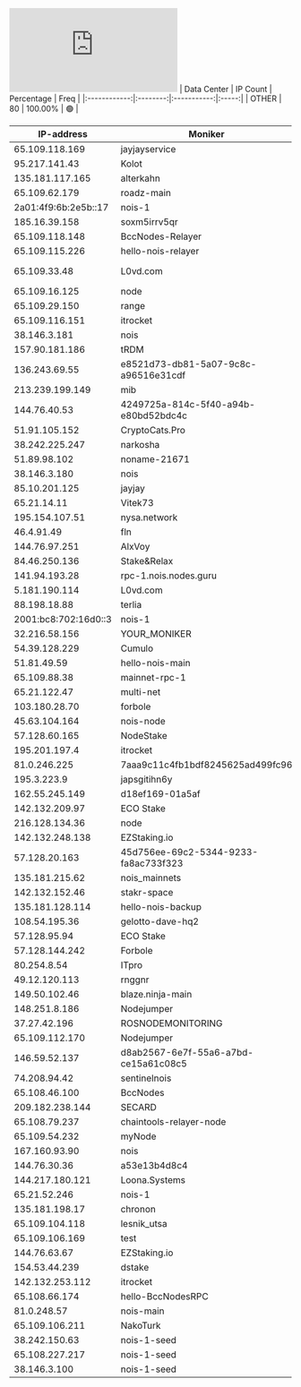 ![Diagramm](https://github.com/obajay/StateSync-snapshots/blob/main/Projects/Nois/1/README.md)
| Data Center | IP Count | Percentage | Freq |
|:------------:|:--------:|:-----------:|:-----:|
| OTHER | 80 | 100.00% | 🟢 |

<!-- START_TABLE -->
| IP-address | Moniker | Organization | Country | City |
|-------------|---------|---------------|---------|------|
| 65.109.118.169 | jayjayservice | null | 🏴‍☠️ null | null |
| 95.217.141.43 | Kolot | null | 🏴‍☠️ null | null |
| 135.181.117.165 | alterkahn | null | 🏴‍☠️ null | null |
| 65.109.62.179 | roadz-main | null | 🏴‍☠️ null | null |
| 2a01:4f9:6b:2e5b::17 | nois-1 | null | 🏴‍☠️ null | null |
| 185.16.39.158 | soxm5irrv5qr | null | 🏴‍☠️ null | null |
| 65.109.118.148 | BccNodes-Relayer | null | 🏴‍☠️ null | null |
| 65.109.115.226 | hello-nois-relayer | null | 🏴‍☠️ null | null |
| 65.109.33.48 | L0vd.com | RPC | null | 🏴‍☠️ null | null |
| 65.109.16.125 | node | null | 🏴‍☠️ null | null |
| 65.109.29.150 | range | null | 🏴‍☠️ null | null |
| 65.109.116.151 | itrocket | null | 🏴‍☠️ null | null |
| 38.146.3.181 | nois | null | 🏴‍☠️ null | null |
| 157.90.181.186 | tRDM | null | 🏴‍☠️ null | null |
| 136.243.69.55 | e8521d73-db81-5a07-9c8c-a96516e31cdf | null | 🏴‍☠️ null | null |
| 213.239.199.149 | mib | null | 🏴‍☠️ null | null |
| 144.76.40.53 | 4249725a-814c-5f40-a94b-e80bd52bdc4c | null | 🏴‍☠️ null | null |
| 51.91.105.152 | CryptoCats.Pro | null | 🏴‍☠️ null | null |
| 38.242.225.247 | narkosha | null | 🏴‍☠️ null | null |
| 51.89.98.102 | noname-21671 | null | 🏴‍☠️ null | null |
| 38.146.3.180 | nois | null | 🏴‍☠️ null | null |
| 85.10.201.125 | jayjay | null | 🏴‍☠️ null | null |
| 65.21.14.11 | Vitek73 | null | 🏴‍☠️ null | null |
| 195.154.107.51 | nysa.network | null | 🏴‍☠️ null | null |
| 46.4.91.49 | fln | null | 🏴‍☠️ null | null |
| 144.76.97.251 | AlxVoy | null | 🏴‍☠️ null | null |
| 84.46.250.136 | Stake&Relax | null | 🏴‍☠️ null | null |
| 141.94.193.28 | rpc-1.nois.nodes.guru | null | 🏴‍☠️ null | null |
| 5.181.190.114 | L0vd.com | null | 🏴‍☠️ null | null |
| 88.198.18.88 | terlia | null | 🏴‍☠️ null | null |
| 2001:bc8:702:16d0::3 | nois-1 | null | 🏴‍☠️ null | null |
| 32.216.58.156 | YOUR_MONIKER | null | 🏴‍☠️ null | null |
| 54.39.128.229 | Cumulo | null | 🏴‍☠️ null | null |
| 51.81.49.59 | hello-nois-main | null | 🏴‍☠️ null | null |
| 65.109.88.38 | mainnet-rpc-1 | null | 🏴‍☠️ null | null |
| 65.21.122.47 | multi-net | null | 🏴‍☠️ null | null |
| 103.180.28.70 | forbole | null | 🏴‍☠️ null | null |
| 45.63.104.164 | nois-node | null | 🏴‍☠️ null | null |
| 57.128.60.165 | NodeStake | null | 🏴‍☠️ null | null |
| 195.201.197.4 | itrocket | null | 🏴‍☠️ null | null |
| 81.0.246.225 | 7aaa9c11c4fb1bdf8245625ad499fc96 | null | 🏴‍☠️ null | null |
| 195.3.223.9 | japsgitihn6y | null | 🏴‍☠️ null | null |
| 162.55.245.149 | d18ef169-01a5af | null | 🏴‍☠️ null | null |
| 142.132.209.97 | ECO Stake | null | 🏴‍☠️ null | null |
| 216.128.134.36 | node | null | 🏴‍☠️ null | null |
| 142.132.248.138 | EZStaking.io | null | 🏴‍☠️ null | null |
| 57.128.20.163 | 45d756ee-69c2-5344-9233-fa8ac733f323 | null | 🏴‍☠️ null | null |
| 135.181.215.62 | nois_mainnets | null | 🏴‍☠️ null | null |
| 142.132.152.46 | stakr-space | null | 🏴‍☠️ null | null |
| 135.181.128.114 | hello-nois-backup | null | 🏴‍☠️ null | null |
| 108.54.195.36 | gelotto-dave-hq2 | null | 🏴‍☠️ null | null |
| 57.128.95.94 | ECO Stake | null | 🏴‍☠️ null | null |
| 57.128.144.242 | Forbole | null | 🏴‍☠️ null | null |
| 80.254.8.54 | ITpro | null | 🏴‍☠️ null | null |
| 49.12.120.113 | rnggnr | null | 🏴‍☠️ null | null |
| 149.50.102.46 | blaze.ninja-main | null | 🏴‍☠️ null | null |
| 148.251.8.186 | Nodejumper | null | 🏴‍☠️ null | null |
| 37.27.42.196 | ROSNODEMONITORING | null | 🏴‍☠️ null | null |
| 65.109.112.170 | Nodejumper | null | 🏴‍☠️ null | null |
| 146.59.52.137 | d8ab2567-6e7f-55a6-a7bd-ce15a61c08c5 | null | 🏴‍☠️ null | null |
| 74.208.94.42 | sentinelnois | null | 🏴‍☠️ null | null |
| 65.108.46.100 | BccNodes | null | 🏴‍☠️ null | null |
| 209.182.238.144 | SECARD | null | 🏴‍☠️ null | null |
| 65.108.79.237 | chaintools-relayer-node | null | 🏴‍☠️ null | null |
| 65.109.54.232 | myNode | null | 🏴‍☠️ null | null |
| 167.160.93.90 | nois | null | 🏴‍☠️ null | null |
| 144.76.30.36 | a53e13b4d8c4 | null | 🏴‍☠️ null | null |
| 144.217.180.121 | Loona.Systems | null | 🏴‍☠️ null | null |
| 65.21.52.246 | nois-1 | null | 🏴‍☠️ null | null |
| 135.181.198.17 | chronon | null | 🏴‍☠️ null | null |
| 65.109.104.118 | lesnik_utsa | null | 🏴‍☠️ null | null |
| 65.109.106.169 | test | null | 🏴‍☠️ null | null |
| 144.76.63.67 | EZStaking.io | null | 🏴‍☠️ null | null |
| 154.53.44.239 | dstake | null | 🏴‍☠️ null | null |
| 142.132.253.112 | itrocket | null | 🏴‍☠️ null | null |
| 65.108.66.174 | hello-BccNodesRPC | null | 🏴‍☠️ null | null |
| 81.0.248.57 | nois-main | null | 🏴‍☠️ null | null |
| 65.109.106.211 | NakoTurk | null | 🏴‍☠️ null | null |
| 38.242.150.63 | nois-1-seed | null | 🏴‍☠️ null | null |
| 65.108.227.217 | nois-1-seed | null | 🏴‍☠️ null | null |
| 38.146.3.100 | nois-1-seed | null | 🏴‍☠️ null | null |

<!-- END_TABLE -->